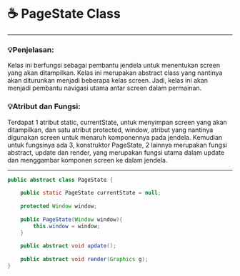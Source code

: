 # ☕️ PageState Class

****
### 💡Penjelasan:
Kelas ini berfungsi sebagai pembantu jendela untuk menentukan screen yang akan ditampilkan.
Kelas ini merupakan abstract class yang nantinya akan diturunkan menjadi beberapa kelas screen.
Jadi, kelas ini akan menjadi pembantu navigasi utama antar screen dalam permainan.

### 💡Atribut dan Fungsi:
Terdapat 1 atribut static, currentState, untuk menyimpan screen yang akan ditampilkan, dan satu atribut protected, 
window, atribut yang nantinya digunakan screen untuk menaruh komponennya pada jendela.
Kemudian untuk fungsinya ada 3, konstruktor PageState, 2 lainnya merupakan fungsi abstract, update dan render, 
yang merupakan fungsi utama dalam update dan menggambar komponen screen ke dalam jendela.

****

```java
public abstract class PageState {
	
	public static PageState currentState = null;
	
	protected Window window;
	
	public PageState(Window window){
		this.window = window;
	}
	
	public abstract void update();
	
	public abstract void render(Graphics g);
}
```